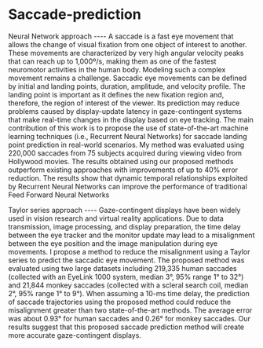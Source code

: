 # Saccade-prediction

Neural Network approach ----
A saccade is a fast eye movement that allows the change of visual fixation from one object of interest to another. These movements are characterized by very high angular velocity peaks that can reach up to 1,000º/s, making them as one of the fastest neuromotor activities in the human body. Modeling such a complex movement remains a challenge. Saccadic eye movements can be defined by initial and landing points, duration, amplitude, and velocity profile. The landing point is important as it defines the new fixation region and, therefore, the region of interest of the viewer. Its prediction may reduce problems caused by display-update latency in gaze-contingent systems that make real-time changes in the display based on eye tracking. The main contribution of this work is to propose the use of state-of-the-art machine learning techniques (i.e., Recurrent Neural Networks) for saccade landing point prediction in real-world scenarios. My method was evaluated using 220,000 saccades from 75 subjects acquired during viewing video from Hollywood movies. The results obtained using our proposed methods outperform existing approaches with improvements of up to 40% error reduction. The results show that dynamic temporal relationships exploited by Recurrent Neural Networks can improve the performance of traditional Feed Forward Neural Networks   

Taylor series approach ----
Gaze-contingent displays have been widely used in vision research and virtual reality applications. Due to data transmission, image processing, and display preparation, the time delay between the eye tracker and the monitor update may lead to a misalignment between the eye position and the image manipulation during eye movements. I propose a method to reduce the misalignment using a Taylor series to predict the saccadic eye movement. The proposed method was evaluated using two large datasets including 219,335 human saccades (collected with an EyeLink 1000 system, median 3°, 95% range 1° to 32°) and 21,844 monkey saccades (collected with a scleral search coil, median 2°, 95% range 1° to 9°). When assuming a 10-ms time delay, the prediction of saccade trajectories using the proposed method could reduce the misalignment greater than two state-of-the-art methods. The average error was about 0.93° for human saccades and 0.26° for monkey saccades. Our results suggest that this proposed saccade prediction method will create more accurate gaze-contingent displays.

